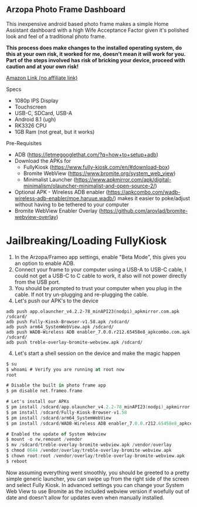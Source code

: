 ## **Arzopa Photo Frame Dashboard**
This inexpensive android based photo frame makes a simple Home Assistant dashboard with a high Wife Acceptance Factor given it's polished look and feel of a traditional photo frame.

**This process does make changes to the installed operating system, do this at your own risk, it worked for me, doesn't mean it will work for you. Part of the steps involved has risk of bricking your device, proceed with caution and at your own risk!**

[Amazon Link (no affiliate link)](https://www.amazon.com/ARZOPA-Electronic-Mountable-Auto-Rotate-Instantly/dp/B0C13618CH/ref=sr_1_3?crid=2N8Y2PHLQ0M77&dib=eyJ2IjoiMSJ9.L-LGQ6w20uc0Rb1EqoON3voDnSDB_PJgweHgMgaR-p8gZtW5VX7TljL2HBJfKX1bBN2-8P43qoSe3qw7bV541dfIMOJDCckbn1yiKHrYqrrtH60LmGv1fNHgHJ-GHXV_Naze7xybrYcLu12E-Utm-VPqG-4Lldv31-s9MP5MGx3RZJfoRpLvoIo55I2LUO0i_II_yNfZXDBKWX8Al4HV14Sy-i3Ym7dt7fbu-d13tP8.1m78X9TL1H7qosZr2urRM7LNe9138DNs_Ot3HVMarAc&dib_tag=se&keywords=arzopa%2b15%22%2bphoto%2bframe&qid=1749048895&sprefix=arzopa%2b15%2bphoto%2bfra,aps,168&sr=8-3&th=1)

Specs

 - 1080p IPS Display
 - Touchscreen
 - USB-C, SDCard, USB-A
 - Android 8.1 (ugh)
 - RK3326 CPU
 - 1GB Ram (not great, but it works)

Pre-Requisites
- ADB (https://letmegooglethat.com/?q=how+to+setup+adb)
- Download the APKs for
	- FullyKiosk (https://www.fully-kiosk.com/en/#download-box)
	- Bromite WebView (https://www.bromite.org/system_web_view)
	- Minimalist Launcher (https://www.apkmirror.com/apk/digital-minimalism/olauncher-minimalist-and-open-source-2/)
- Optional APK - Wireless ADB enabler (https://apkcombo.com/wadb-wireless-adb-enabler/moe.haruue.wadb/) makes it easier to poke/adjust without having to be tethered to your computer
- Bromite WebView Enabler Overlay (https://github.com/arovlad/bromite-webview-overlay)


# Jailbreaking/Loading FullyKiosk

 1. In the Arzopa/Frameo app settings, enable "Beta Mode", this gives you an option to enable ADB.
 2. Connect your frame to your computer using a USB-A to USB-C cable, I could not get a USB-C to C cable to work, it also will not power directly from the USB port.
 3. You should be prompted to trust your computer when you plug in the cable. If not try un-plugging and re-plugging the cable.
 4. Let's push our APK's to the device
```
adb push app.olauncher_v4.2.2-78_minAPI23(nodpi)_apkmirror.com.apk /sdcard/
adb push Fully-Kiosk-Browser-v1.58.apk /sdcard/
adb push arm64_SystemWebView.apk /sdcard/
adb push WADB-Wireless ADB enabler_7.0.0.r212.65458e8_apkcombo.com.apk /sdcard/
adb push treble-overlay-bromite-webview.apk /sdcard/
```
 4. Let's start a shell session on the device and make the magic happen
``` adb shell
$ su
$ whoami # Verify you are running at root now
root

# Disable the built in photo frame app
$ pm disable net.frameo.frame

# Let's install our APKs
$ pm install /sdcard/app.olauncher_v4.2.2-78_minAPI23(nodpi)_apkmirror.com.apk
$ pm install /sdcard/Fully-Kiosk-Browser-v1.58
$ pm install /sdcard/arm64_SystemWebView
$ pm install /sdcard/WADB-Wireless ADB enabler_7.0.0.r212.65458e8_apkcombo.com.apk 

# Enabled the update of System Webview
$ mount -o rw,remount /vendor
$ mv /sdcard/treble-overlay-bromite-webview.apk /vendor/overlay
$ chmod 0644 /vendor/overlay/treble-overlay-bromite-webview.apk
$ chown root:root /vendor/overlay/treble-overlay-bromite-webview.apk
$ reboot
```

Now assuming everything went smoothly, you should be greeted to a pretty simple generic launcher, you can swipe up from the right side of the screen and select Fully Kiosk. In advanced settings you can change your System Web View to use Bromite as the included webview version if woefully out of date and doesn't allow for updates even when manually installed.
